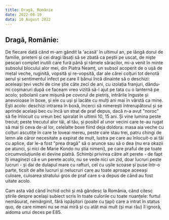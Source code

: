 ```yaml
---
title: Dragă, Românie
date: 2022-08-10
data: 10 August 2022
---
```


## Dragă, Românie:

De fiecare dată când m-am gândit la 'acasă' în ultimul an, pe lângă dorul de familie, prieteni și cei dragi lăsați să se zbată ca peștii pe uscat, de niște pescari complet inutili care fură până și râmele săracilor, mi-a venit în minte subsolul blocului alor mei, din Piatra Neamț, un subsol acoperit de o ușă de metal veche, ruginită, vopsită și re-vopsită, dar ale cărei colțuri tot denotă aerul și sentimentul infect pe care îl bănui încă dinainte să o deschizi: aceleași țevi vechi de cine știe câte zeci de ani, cu izolația franjuri, dându-mi coșmaruri după ce faceam vreo vizită să-l ajut pe tata cu o lanternă pe acolo; șobolanii care mișună pe covorul de pietriș, intrările înguste și anevoioase în boxe, și ele cu uși și lacăte cu mulți ani mai în vârstă ca mine.
Ești acolo: deschizi intrarea în boxă, încerci să nimerești întrerupătorul și se aprinde același bec cu încă un strat de praf depus, dacă n-a avut "noroc" să fie înlocuit cu vreun bec spiralat în ultimii 10, 15 ani. Și vine lumina peste trecut; peste trecutul alor tăi, al tău, și posibil al unor vecini care te-au rugat să mai ții ceva de-al lor, celelalte boxe fiind deja doldora: masa aia veche cu colțuri ascutițe în care te loveai mereu, peste care stau trei, patru chingi de lemn ale căror necesitate a expirat de mult, lustra pe care au înlocuit-o ai tăi cu aplice, dar le-a fost "prea dragă" să o arunce sau să o dea (nu era okazii pe atunci, și nici de Marie Kondo nu știa nimeni), pe care praful de pe toate circumvoluțiunile ei devine piatră. Schimbi privirea către alt perete - de fapt îți imaginezi că e un perete acolo, nu se vede nici un zid, doar lucruri peste lucruri - și dai de dulapul mare cu rafturi, cel cu ușile scoase și puse într-o parte, ticsit de alte lucruri și nelucruri care au toate aproape aceeași culoare, culoarea stratului gros de praf care s-a depus de când au fost uitate acolo.

Cam asta văd când închid ochii și mă gândesc la România, când citesc știrile despre același subiect scris în toate culorile cu toate nuanțele: furtul nemăsurat, nemărginit, fără ispășitori (poate cu țapi) care a intrat în status quo, de care nimeni nu se mai miră și cu atât mai mult (și mai rău) îl ignoră, aidoma unui deces pe E85.
